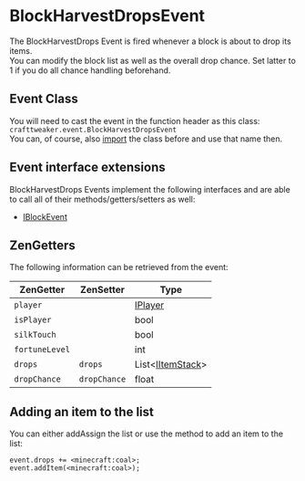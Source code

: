 # BlockHarvestDropsEvent

The BlockHarvestDrops Event is fired whenever a block is about to drop its items.  
You can modify the block list as well as the overall drop chance. Set latter to 1 if you do all chance handling beforehand.

## Event Class
You will need to cast the event in the function header as this class:  
`crafttweaker.event.BlockHarvestDropsEvent`  
You can, of course, also [import](/AdvancedFunctions/Import/) the class before and use that name then.

## Event interface extensions
BlockHarvestDrops Events implement the following interfaces and are able to call all of their methods/getters/setters as well:

- [IBlockEvent](/Vanilla/Events/Events/IBlockEvent/)


## ZenGetters
The following information can be retrieved from the event:

| ZenGetter        | ZenSetter     | Type                                                               |
|------------------|---------------|--------------------------------------------------------------------|
| `player`         |               | [IPlayer](/Vanilla/Players/IPlayer/)                                |
| `isPlayer`       |               | bool                                                               |
| `silkTouch`      |               | bool                                                               |
| `fortuneLevel`   |               | int                                                                |
| `drops`          | `drops`       | List<[IItemStack](/Vanilla/Items/IItemStack/)\>                     |
| `dropChance`     | `dropChance`  | float                                                              |


## Adding an item to the list
You can either addAssign the list or use the method to add an item to the list:
```
event.drops += <minecraft:coal>;
event.addItem(<minecraft:coal>);
```
